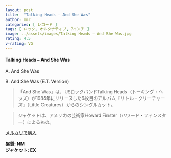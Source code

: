 ```yaml
---
layout: post
title:  "Talking Heads – And She Was"
author: mmr
categories: [ レコード ]
tags: [ ロック, オルタナティブ, 7インチ ]
image: ../assets/images/Talking Heads – And She Was.jpg
rating: 4.5
v-rating: VG
---
```


#### Talking Heads – And She Was

A. And She Was

B. And She Was (E.T. Version)

> 「And She Was」は、USロックバンドTalking Heads（トーキング・ヘッズ）が1985年にリリースした6枚目のアルバム『リトル・クリーチャーズ』（Little Creatures）からのシングルカット。

> ジャケットは、アメリカの芸術家Howard Finster（ハワード・フィンスター）によるもの。

[メルカリで購入](https://jp.mercari.com/item/m85439385386)

<div class="mt-4 mb-4 d-flex align-items-center">
<strong class="mr-1">盤質: NM</strong>
</div>
<div class="mt-4 mb-4 d-flex align-items-center">
<strong class="mr-1">ジャケット: EX</strong>
</div>
